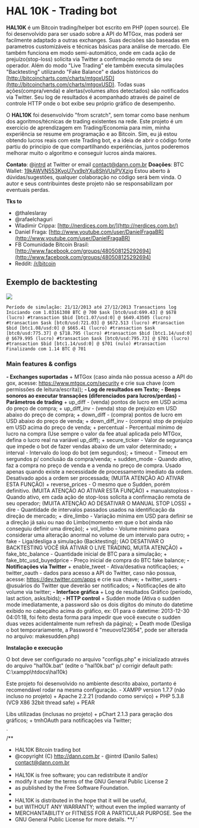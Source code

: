 # HAL 10K - Trading bot

**HAL10K** é um Bitcoin trading/helper bot escrito em PHP (open source). Ele foi desenvolvido para ser usado sobre a API do MTGox, mas poderá ser facilmente adaptado a outras exchanges. Suas decisões são baseadas em parametros customizáveis e técnicas básicas para análise de mercado. Ele também funciona em modo semi-automático, onde em cada ação de prejuízo(stop-loss) solicita via Twitter a confirmação remota de seu operador. Além do modo "Live Trading" ele também executa simulações "Backtesting" utilizando "Fake Balance" e dados históricos do [http://bitcoincharts.com/charts/mtgoxUSD](http://bitcoincharts.com/charts/mtgoxUSD). Todas suas ações(compra/venda) e alertas(volumes altos detectados) são notificados via Twitter. Seu log de resultados é acompanhado através de painel de controle HTTP onde o bot exibe seu próprio gráfico de desempenho.

O **HAL10K** foi desenvolvido "from scratch", sem tomar como base nenhum dos agorítmos/técnicas de trading existentes na rede. Este projeto é um exercício de aprendizagem em Trading/Economia para mim, minha experiência se resume em programação e ao Bitcoin. Sim, eu já estou obtendo lucros reais com este Trading bot, e a ideia de abrir o código fonte partiu do princípio de que compartilhando experiências, juntos poderemos melhorar muito o algorítmo e conseguir lucros ainda maiores.

**Contato**: @[intrd](http://twitter.com/intrd) at Twitter or email [contact@dann.com.br](mailto:contact@dann.com.br)
**Doações**: BTC Wallet: [19kAWVN553KyoU7vx9pYXu8ShVUsPVXzig](https://blockchain.info/address/19kAWVN553KyoU7vx9pYXu8ShVUsPVXzig) 
Estou aberto à dúvidas/sugestões, qualquer colaboração no código será bem vinda. 
O autor e seus contribuintes deste projeto não se responsabilizam por eventuais perdas. 

**Tks to**
- @thaleslaray 
- @rafaelchaguri 
- Wladimir Crippa: [http://nerdices.com.br/](http://nerdices.com.br/) 
- Daniel Fraga: [http://www.youtube.com/user/DanielFragaBR](http://www.youtube.com/user/DanielFragaBR) 
- FB Comunidade Bitcoin Brasil: [http://www.facebook.com/groups/480508125292694](http://www.facebook.com/groups/480508125292694) 
- Reddit: [/r/bitcoin](http://www.reddit.com/r/bitcoin) 

## Exemplo de backtesting

![](http://dann.com.br/chart_sample.png)

`
Período de simulação: 21/12/2013 até 27/12/2013
Transactions log
Iniciando com 1.03161308 BTC @ 700
$ask [btc0/usd:699.43] @ $678 (lucro) #transaction
$bid [btc1.07/usd:0] @ $649.43505 (lucro) #transaction
$ask [btc0/usd:721.03] @ $672.513 (lucro) #transaction
$bid [btc1.08/usd:0] @ $665.41 (lucro) #transaction
$ask [btc0/usd:775.37] @ $718.795 (lucro) #transaction
$bid [btc1.14/usd:0] @ $679.995 (lucro) #transaction
$ask [btc0/usd:795.73] @ $701 (lucro) #transaction
$bid [btc1.14/usd:0] @ $701 (nulo) #transaction
Finalizando com 1.14 BTC @ 701
`

### Main features & configs

**- Exchanges suportadas** 
    + MTGox (caso ainda não possua acesso a API do gox, acesse: https://www.mtgox.com/security e crie sua chave (com permissões de leitura/escrita)); 
**- Log de resultados em Texto;**
**- Beeps sonoros ao executar transações (diferenciados para lucros/perdas)**
**- Parâmetros de trading**
    + up_diff - (venda) pontos de lucro em USD acima do preço de compra; 
    + up_diff_inv - (venda) stop de prejuízo em USD abaixo do preço de compra; 
    + down_diff - (compra) pontos de lucro em USD abaixo do preço de venda; 
    + down_diff_inv - (compra) stop de prejuízo em USD acima do preço de venda; 
    + percentual - Percentual mínimo de lucro na compra (Use sempre o valor da fee atual aplicada pelo MTGox, defina o lucro real na variável up_diff); 
    + secure_ticker - Valor de segurança que impede o bot de fazer vendas abaixo de um valor determinado; 
    + interval - Intervalo do loop do bot (em segundos); 
    + timeout - Timeout em sergundos p/ conclusão da compra/venda; 
    + sudden_mode - Quando ativo, faz a compra no preço de venda e a venda no preço de compra. Usado apenas quando existe a necessidade de processamento imediato da ordem. Desativado após a ordem ser processada; (MUITA ATENÇÃO AO ATIVAR ESTA FUNÇÃO) 
    + reverse_prices - O mesmo que o Sudden, porém definitivo. (MUITA ATENÇÃO AO ATIVAR ESTA FUNÇÃO) 
    + manualstoploss - Quando ativo, em cada ação de stop-loss solicita a confirmação remota de seu operador; (MUITA ATENÇÃO AO DESATIVAR O MANUAL STOP LOSS) 
    + dire - Quantidade de intervalos passados usados na identificação da direção de mercado; 
    + dire_limbo - Variação mínima em USD para definir se a direção já saiu ou nao do Limbo(momento em que o bot ainda não conseguiu definir uma direção); 
    + vol_limbo - Volume mínimo para considerar uma alteração anormal no volume de um intervalo para outro; 
    + fake - Liga/desliga a simulação (Backtesting); (AO DESATIVAR O BACKTESTING VOCÊ IRÁ ATIVAR O LIVE TRADING, MUITA ATENÇÃO) 
    + fake_btc_balance - Quantidade inicial de BTC para a simulação; 
    + fake_btc_usd_buyedprice - Preço inicial de compra do BTC fake balance; 
**- Notificações via Twitter**
    + enable_tweet - Ativa/desativa notificações; 
    + twitter_oauth - dados para acesso a API do Twitter, caso não possua, acesse: https://dev.twitter.com/apps e crie sua chave; 
    + twitter_users - @usuários do Twitter que deverão ser notificados; 
    + Notificações de alto volume via twitter; 
**- Interface gráfica**
    + Log de resultados Gráfico (período, last action, asks/bids); 
    **- HTTP control**
        + Sudden mode (Ativa o sudden mode imediatamente, a password são os dois dígitos do minuto do datetime exibido no cabeçalho acima do gráfico, ex: 01 para o datetime: 2013-12-30 04:01:18, foi feito desta forma para impedir que você execute o sudden duas vezes acidentalmente num refresh da página); 
        + Death mode (Desliga o bot temporariamente, a Password é "meuovo123654", pode ser alterada no arquivo: makesudden.php) 

**Instalação e execução**

O bot deve ser configurado no arquivo "configs.php" e inicializado através do arquivo "hal10k.bat" (edite o "hal10k.bat" p/ corrigir default path: C:\xampp\htdocs\hal10k) 

Este projeto foi desenvolvido no ambiente descrito abaixo, portanto é recomendável rodar na mesma configuração. 
    - XAMPP version 1.7.7 (não incluso no projeto) 
        + Apache 2.2.21 (rodando como serviço) 
        + PHP 5.3.8 (VC9 X86 32bit thread safe) + PEAR 

Libs utilizadas (inclusas no projeto) 
    + pChart 2.1.3 para geração dos gráficos; 
    + tmhOAuth para notificações via Twitter; 

`    
/** 
* HAL10K Bitcoin trading bot
* @copyright (C) http://dann.com.br - @intrd (Danilo Salles) <contact@dann.com.br>
*
* HAL10K is free software; you can redistribute it and/or
* modify it under the terms of the GNU General Public License 2
* as published by the Free Software Foundation.
* 
* HAL10K is distributed in the hope that it will be useful,
* but WITHOUT ANY WARRANTY; without even the implied warranty of
* MERCHANTABILITY or FITNESS FOR A PARTICULAR PURPOSE.  See the
* GNU General Public License for more details.
**/
`
